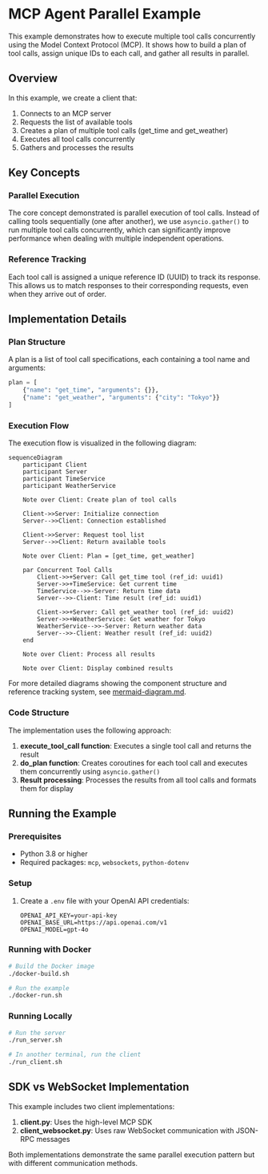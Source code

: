 # MCP Agent Parallel Example

This example demonstrates how to execute multiple tool calls concurrently using the Model Context Protocol (MCP). It shows how to build a plan of tool calls, assign unique IDs to each call, and gather all results in parallel.

## Overview

In this example, we create a client that:

1. Connects to an MCP server
2. Requests the list of available tools
3. Creates a plan of multiple tool calls (get_time and get_weather)
4. Executes all tool calls concurrently
5. Gathers and processes the results

## Key Concepts

### Parallel Execution

The core concept demonstrated is parallel execution of tool calls. Instead of calling tools sequentially (one after another), we use `asyncio.gather()` to run multiple tool calls concurrently, which can significantly improve performance when dealing with multiple independent operations.

### Reference Tracking

Each tool call is assigned a unique reference ID (UUID) to track its response. This allows us to match responses to their corresponding requests, even when they arrive out of order.

## Implementation Details

### Plan Structure

A plan is a list of tool call specifications, each containing a tool name and arguments:

```python
plan = [
    {"name": "get_time", "arguments": {}},
    {"name": "get_weather", "arguments": {"city": "Tokyo"}}
]
```

### Execution Flow

The execution flow is visualized in the following diagram:

```mermaid
sequenceDiagram
    participant Client
    participant Server
    participant TimeService
    participant WeatherService
    
    Note over Client: Create plan of tool calls
    
    Client->>Server: Initialize connection
    Server-->>Client: Connection established
    
    Client->>Server: Request tool list
    Server-->>Client: Return available tools
    
    Note over Client: Plan = [get_time, get_weather]
    
    par Concurrent Tool Calls
        Client->>+Server: Call get_time tool (ref_id: uuid1)
        Server->>+TimeService: Get current time
        TimeService-->>-Server: Return time data
        Server-->>-Client: Time result (ref_id: uuid1)
        
        Client->>+Server: Call get_weather tool (ref_id: uuid2)
        Server->>+WeatherService: Get weather for Tokyo
        WeatherService-->>-Server: Return weather data
        Server-->>-Client: Weather result (ref_id: uuid2)
    end
    
    Note over Client: Process all results
    
    Note over Client: Display combined results
```

For more detailed diagrams showing the component structure and reference tracking system, see [mermaid-diagram.md](mermaid-diagram.md).

### Code Structure

The implementation uses the following approach:

1. **execute_tool_call function**: Executes a single tool call and returns the result
2. **do_plan function**: Creates coroutines for each tool call and executes them concurrently using `asyncio.gather()`
3. **Result processing**: Processes the results from all tool calls and formats them for display

## Running the Example

### Prerequisites

- Python 3.8 or higher
- Required packages: `mcp`, `websockets`, `python-dotenv`

### Setup

1. Create a `.env` file with your OpenAI API credentials:
   ```
   OPENAI_API_KEY=your-api-key
   OPENAI_BASE_URL=https://api.openai.com/v1
   OPENAI_MODEL=gpt-4o
   ```

### Running with Docker

```bash
# Build the Docker image
./docker-build.sh

# Run the example
./docker-run.sh
```

### Running Locally

```bash
# Run the server
./run_server.sh

# In another terminal, run the client
./run_client.sh
```

## SDK vs WebSocket Implementation

This example includes two client implementations:

1. **client.py**: Uses the high-level MCP SDK
2. **client_websocket.py**: Uses raw WebSocket communication with JSON-RPC messages

Both implementations demonstrate the same parallel execution pattern but with different communication methods.
